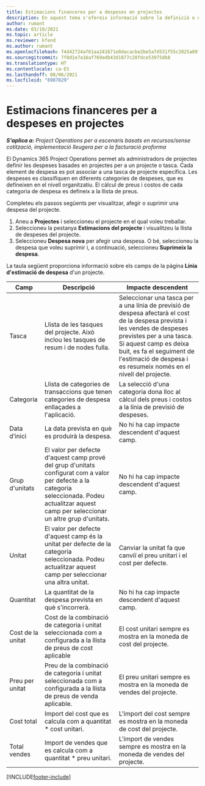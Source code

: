 ```yaml
---
title: Estimacions financeres per a despeses en projectes
description: En aquest tema s'ofereix informació sobre la definició o estimació de les despeses basades en el projecte.
author: rumant
ms.date: 03/19/2021
ms.topic: article
ms.reviewer: kfend
ms.author: rumant
ms.openlocfilehash: f4d42724af61aa241671e8dacacbe2be5a7d531f55c2025a89ff777ac41e9b67
ms.sourcegitcommit: 7f8d1e7a16af769adb43d1877c28fdce53975db8
ms.translationtype: HT
ms.contentlocale: ca-ES
ms.lasthandoff: 08/06/2021
ms.locfileid: "6987829"
---
```

# <a name="financial-estimates-for-expenses-on-projects"></a>Estimacions financeres per a despeses en projectes
_**S'aplica a:** Project Operations per a escenaris basats en recursos/sense cotització, implementació lleugera per a la facturació proforma_

El Dynamics 365 Project Operations permet als administradors de projectes definir les despeses basades en projectes per a un projecte o tasca. Cada element de despesa es pot associar a una tasca de projecte específica. Les despeses es classifiquen en diferents categories de despeses, que es defineixen en el nivell organitzatiu. El càlcul de preus i costos de cada categoria de despesa es defineix a la llista de preus. 

Completeu els passos següents per visualitzar, afegir o suprimir una despesa del projecte.

1. Aneu a **Projectes** i seleccioneu el projecte en el qual voleu treballar.
2. Seleccioneu la pestanya **Estimacions del projecte** i visualitzeu la llista de despeses del projecte.
3. Seleccioneu **Despesa nova** per afegir una despesa. O bé, seleccioneu la despesa que voleu suprimir i, a continuació, seleccioneu **Suprimeix la despesa**.

La taula següent proporciona informació sobre els camps de la pàgina **Línia d'estimació de despesa** d'un projecte. 

| **Camp** | **Descripció** | **Impacte descendent** |
| --- | --- | --- |
| Tasca | Llista de les tasques del projecte. Això inclou les tasques de resum i de nodes fulla. | Seleccionar una tasca per a una línia de previsió de despesa afectarà el cost de la despesa prevista i les vendes de despeses previstes per a una tasca. Si aquest camp es deixa buit, es fa el seguiment de l'estimació de despesa i es resumeix només en el nivell del projecte. |
| Categoria | Llista de categories de transaccions que tenen categories de despesa enllaçades a l'aplicació. | La selecció d'una categoria dona lloc al càlcul dels preus i costos a la línia de previsió de despeses. |
| Data d’inici | La data prevista en què es produirà la despesa. | No hi ha cap impacte descendent d'aquest camp. |
| Grup d'unitats | El valor per defecte d'aquest camp prové del grup d'unitats configurat com a valor per defecte a la categoria seleccionada. Podeu actualitzar aquest camp per seleccionar un altre grup d'unitats. | No hi ha cap impacte descendent d'aquest camp. |
| Unitat | El valor per defecte d'aquest camp és la unitat per defecte de la categoria seleccionada. Podeu actualitzar aquest camp per seleccionar una altra unitat. | Canviar la unitat fa que canviï el preu unitari i el cost per defecte. |
| Quantitat | La quantitat de la despesa prevista en què s'incorrerà. | No hi ha cap impacte descendent d'aquest camp. |
| Cost de la unitat | Cost de la combinació de categoria i unitat seleccionada com a configurada a la llista de preus de cost aplicable | El cost unitari sempre es mostra en la moneda de cost del projecte. |
| Preu per unitat | Preu de la combinació de categoria i unitat seleccionada com a configurada a la llista de preus de venda aplicable. | El preu unitari sempre es mostra en la moneda de vendes del projecte. |
| Cost total | Import del cost que es calcula com a quantitat \* cost unitari.| L'import del cost sempre es mostra en la moneda de cost del projecte. |
| Total vendes | Import de vendes que es calcula com a quantitat \* preu unitari. | L'import de vendes sempre es mostra en la moneda de vendes del projecte. |


[!INCLUDE[footer-include](../includes/footer-banner.md)]
